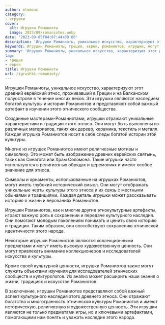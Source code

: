 ```yaml
---
author: olomouc
category:
- игрушки
cover:
  alt: Игрушки Романиоты
  image: 2023/09/romaniotes.webp
date: '2023-09-05T04:07:44+00:00'
description: 'Игрушки Романиоты, уникальное искусство, характеризуют этот древний еврейский этнос, проживавший в Греции и на Балканском полуострове в течение многих...'
keywords: Игрушки Романиоты, греция, евреи, романиотов, игрушки, могут, культуры, этноса, являются, имеют, богатой, истории, представляют, собой, важный, отражают, уникальные, традиции
summary: 'Игрушки Романиоты, уникальное искусство, характеризуют этот древний еврейский этнос, проживавший в Греции и на Балканском полуострове в течение многих...'
tag:
- греция
- евреи
title: Игрушки Романиоты
url: /igrushki-romanioty/
---
```


Игрушки Романиоты, уникальное искусство, характеризуют этот древний еврейский этнос, проживавший в Греции и на Балканском полуострове в течение многих веков. Эти игрушки являются наследием богатой культуры и истории Романиотов и представляют собой важный артефакт в изучении этого этнического сообщества.

Созданные мастерами-Романиотами, игрушки отражают уникальные характеристики и традиции этого этноса. Они могут быть выполнены из различных материалов, таких как дерево, керамика, текстиль и металл. Каждая игрушка Романиотов носит в себе следы богатой истории этой культуры.

Многие из игрушек Романиотов имеют религиозные мотивы и символику. Это может быть изображение древних еврейских святынь, таких как Синагога или Храм Соломона. Такие игрушки часто используются в религиозных обрядах и церемониях и имеют особое значение для этноса.

Символы и орнаменты, использованные на игрушках Романиотов, могут иметь глубокий исторический смысл. Они могут отображать уникальные черты культуры этого этноса и их связь с местными обычаями и традициями. Каждая деталь игрушки может рассказывать историю о жизни и верованиях Романиотов.

Игрушки Романиотов, как и многие другие этнокультурные артефакты, играют важную роль в сохранении и передаче культурного наследия. Они помогают молодым поколениям понимать и ценить свою историю и традиции. Таким образом, они способствуют сохранению этнической идентичности этого народа.

Некоторые игрушки Романиотов являются коллекционными предметами и могут иметь высокую художественную ценность. Они могут привлекать внимание коллекционеров и исследователей искусства и культуры.

Кроме своей культурной ценности, игрушки Романиотов также могут служить объектами изучения для исследователей этнических сообществ и культурологов. Их анализ может расширить наши знания о жизни, традициях и искусстве Романиотов.

В заключение, игрушки Романиотов представляют собой важный аспект культурного наследия этого древнего этноса. Они отражают богатство и многогранность этнической культуры Романиотов и имеют историческую, религиозную и художественную ценность. Эти игрушки являются не только предметами игры, но и ключевыми артефактами, помогающими нам понять и уважать наследие этого народа.